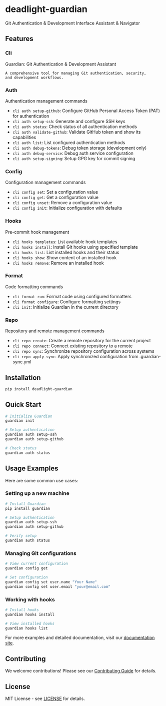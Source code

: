 # deadlight-guardian

Git Authentication & Development Interface Assistant & Navigator

## Features

### Cli
Guardian: Git Authentication & Development Assistant
    
    A comprehensive tool for managing Git authentication, security,
    and development workflows.
    

### Auth
Authentication management commands

- `cli auth setup-github`: Configure GitHub Personal Access Token (PAT) for authentication
- `cli auth setup-ssh`: Generate and configure SSH keys
- `cli auth status`: Check status of all authentication methods
- `cli auth validate-github`: Validate GitHub token and show its capabilities
- `cli auth list`: List configured authentication methods
- `cli auth debug-tokens`: Debug token storage (development only)
- `cli auth debug-service`: Debug auth service configuration
- `cli auth setup-signing`: Setup GPG key for commit signing
### Config
Configuration management commands

- `cli config set`: Set a configuration value
- `cli config get`: Get a configuration value
- `cli config unset`: Remove a configuration value
- `cli config init`: Initialize configuration with defaults
### Hooks
Pre-commit hook management

- `cli hooks templates`: List available hook templates
- `cli hooks install`: Install Git hooks using specified template
- `cli hooks list`: List installed hooks and their status
- `cli hooks show`: Show content of an installed hook
- `cli hooks remove`: Remove an installed hook
### Format
Code formatting commands

- `cli format run`: Format code using configured formatters
- `cli format configure`: Configure formatting settings
- `cli init`: Initialize Guardian in the current directory
### Repo
Repository and remote management commands

- `cli repo create`: Create a remote repository for the current project
- `cli repo connect`: Connect existing repository to a remote
- `cli repo sync`: Synchronize repository configuration across systems
- `cli repo apply-sync`: Apply synchronized configuration from .guardian-sync.yml

## Installation

```bash
pip install deadlight-guardian
```

## Quick Start

```bash
# Initialize Guardian
guardian init

# Setup authentication
guardian auth setup-ssh
guardian auth setup-github

# Check status
guardian auth status
```

## Usage Examples

Here are some common use cases:

### Setting up a new machine
```bash
# Install Guardian
pip install guardian

# Setup authentication
guardian auth setup-ssh
guardian auth setup-github

# Verify setup
guardian auth status
```

### Managing Git configurations
```bash
# View current configuration
guardian config get

# Set configuration
guardian config set user.name "Your Name"
guardian config set user.email "your@email.com"
```

### Working with hooks
```bash
# Install hooks
guardian hooks install

# View installed hooks
guardian hooks list
```

For more examples and detailed documentation, visit our [documentation site](docs/).

## Contributing

We welcome contributions! Please see our [Contributing Guide](CONTRIBUTING.md) for details.

## License

MIT License - see [LICENSE](LICENSE) for details.
